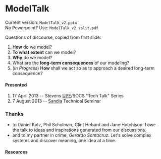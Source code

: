 ModelTalk
=========
Current version: `ModelTalk_v2.pptx`  
No Powerpoint? Use: `ModelTalk_v2_split.pdf`

Questions of discourse, copied from first slide:

1. **How** do we model?
2. **To what extent** can we model?
3. **Why** do we model?
4. What are the **long-term consequences** of our modeling?
5. (*In Progress*) **How** shall we act so as to approach a desired long-term consequence?

#### Presented
1. 17 April 2013 -- Stevens [UPE](http://upe.acm.org "Upsilon Pi Epsilon")/SOCS "Tech Talk" Series
2. 7 August 2013 -- [Sandia](http://www.sandia.gov "Sandia National Laboratories") Technical Seminar

### Thanks
- to Daniel Katz, Phil Schulman, Clint Hebard and Jane Hutchison. I owe the talk to ideas and inspirations generated from our discussions.
- and to my partner in crime, *Gerardo Santacruz*.  Let's solve complex systems and discover meaning, one idea at a time.

#### Resources

